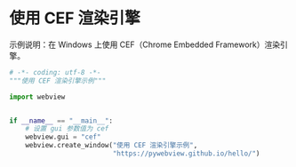 # 使用 CEF 渲染引擎

示例说明：在 Windows 上使用 CEF（Chrome Embedded Framework）渲染引擎。

``` python
# -*- coding: utf-8 -*-
"""使用 CEF 渲染引擎示例"""

import webview


if __name__ == "__main__":
    # 设置 gui 参数值为 cef
    webview.gui = "cef"
    webview.create_window("使用 CEF 渲染引擎示例",
                          "https://pywebview.github.io/hello/")
```